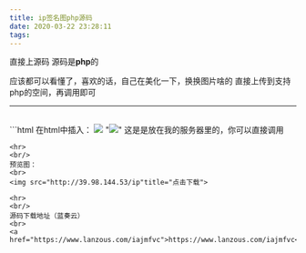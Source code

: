 ```yaml
---
title: ip签名图php源码
date: 2020-03-22 23:28:11
tags:
---
```

直接上源码
源码是**php**的
<!--more-->
应该都可以看懂了，喜欢的话，自己在美化一下，换换图片啥的
直接上传到支持php的空间，再调用即可
<hr>
<br/>
```html
在html中插入：
<img src="http://39.98.144.53/ip">
"<img src="http://39.98.144.53/ip">"
这是是放在我的服务器里的，你可以直接调用

```
<hr>
<br/>
预览图：
<br>
<img src="http://39.98.144.53/ip"title="点击下载">

<hr>
<br/>
源码下载地址（蓝奏云）
<br>
<a href="https://www.lanzous.com/iajmfvc">https://www.lanzous.com/iajmfvc</a>